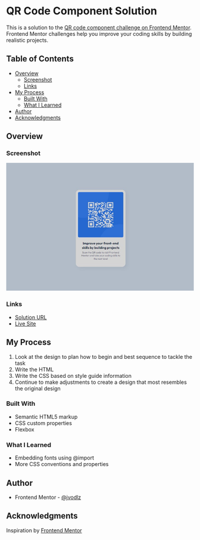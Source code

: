 # QR Code Component Solution

This is a solution to the [QR code component challenge on Frontend Mentor](https://www.frontendmentor.io/challenges/qr-code-component-iux_sIO_H). Frontend Mentor challenges help you improve your coding skills by building realistic projects. 

## Table of Contents

- [Overview](#overview)
  - [Screenshot](#screenshot)
  - [Links](#links)
- [My Process](#my-process)
  - [Built With](#built-with)
  - [What I Learned](#what-i-learned)
- [Author](#author)
- [Acknowledgments](#acknowledgments)

## Overview

### Screenshot

![QR Code Component Preview](./qr-preview.jpg)

### Links

- [Solution URL](https://github.com/jvodlz/qr-code-component)
- [Live Site](https://jvodlz.github.io/qr-code-component)

## My Process

1. Look at the design to plan how to begin and best sequence to tackle the task
2. Write the HTML
3. Write the CSS based on style guide information
4. Continue to make adjustments to create a design that most resembles the original design

### Built With

- Semantic HTML5 markup
- CSS custom properties
- Flexbox

### What I Learned

- Embedding fonts using @import
- More CSS conventions and properties

## Author

- Frontend Mentor - [@jvodlz](https://www.frontendmentor.io/profile/jvodlz)

## Acknowledgments

Inspiration by [Frontend Mentor](https://www.frontendmentor.io/)